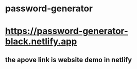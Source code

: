 # password-generator

# https://password-generator-black.netlify.app
## the apove link is website demo in netlify
